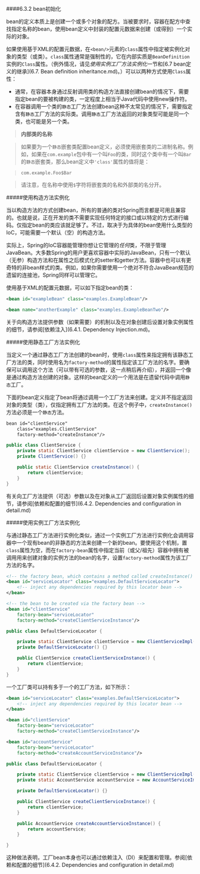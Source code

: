 ####6.3.2 bean初始化

bean的定义本质上是创建一个或多个对象的配方。当被要求时，容器在配方中查找指定名称的bean，使用bean定义中封装的配置元数据来创建（或得到）一个实际的对象。

如果使用基于XML的配置元数据，在`<bean/>`元素的`class`属性中指定被实例化对象的类型（或类）。`class`属性通常是强制性的，它在内部实质是`BeanDefinition`实例的`Class`属性。（例外情况，请见*使用实例工厂方法实例化*一节和[6.7 bean定义的继承](6.7. Bean definition inheritance.md)。）可以以两种方式使用`Class`属性：

- 通常，在容器本身通过反射调用类的构造方法直接创建bean的情况下，需要指定bean的要被构建的类，一定程度上相当于Java代码中使用new操作符。
- 在容器调用一个类的`静态`工厂方法创建bean这种不太常见的情况下，需要指定含有`静态`工厂方法的实际类。调用`静态`工厂方法返回的对象类型可能是同一个类，也可能是另一个类。

>**内部类的名称**

>如果要为一个`静态`嵌套类配置bean定义，必须使用嵌套类的二进制名称。例如，如果在`com.example`包中有一个叫`Foo`的类，同时这个类中有一个叫`Bar`的`静态`嵌套类，那么bean定义中`'class'`属性的值将是：

>`com.example.Foo$Bar`

>请注意，在名称中使用`$`字符将嵌套类的名和外部类的名分开。

#####使用构造方法实例化

当以构造方法的方式创建bean，所有的普通的类对Spring而言都是可用且兼容的。也就是说，正在开发的类不需要实现任何特定的接口或以特定的方式进行编码。仅指定bean的类应该就足够了。不过，取决于为具体的bean使用什么类型的IoC，可能需要一个默认（空）的构造方法。

实际上，Spring的IoC容器能管理你想让它管理的*任何*类，不限于管理JavaBean。大多数Spring的用户更喜欢容器中实际的JavaBean，只有一个默认（无参）构造方法和在属性之后模式化的setter和getter方法。容器中也可以有更奇特的非bean样式的类。例如，如果你需要使用一个绝对不符合JavaBean规范的遗留的连接池，Spring同样可以管理它。

使用基于XML的配置元数据，可以如下指定bean的类：

```xml
<bean id="exampleBean" class="examples.ExampleBean"/>

<bean name="anotherExample" class="examples.ExampleBeanTwo"/>
```

关于向构造方法提供参数（如果需要）的机制以及在对象创建后设置对象实例属性的细节，请参阅[依赖注入](6.4.1. Dependency Injection.md)。

#####使用静态工厂方法实例化

当定义一个通过静态工厂方法创建的bean时，使用`class`属性来指定拥有该静态工厂方法的类，同时使用名为`factory-method`的属性指定该工厂方法的名字。要确保可以调用这个方法（可以带有可选的参数，这一点稍后再介绍），并返回一个像是通过构造方法创建的对象。这样的bean定义的一个用法是在遗留代码中调用`静态`工厂。

下面的bean定义指定了bean将通过调用一个工厂方法来创建。定义并不指定返回对象的类型（类），仅指定拥有工厂方法的类。在这个例子中，`createInstance()`方法必须是一个`静态`方法。

```xml
bean id="clientService"
    class="examples.ClientService"
    factory-method="createInstance"/>
```

```java
public class ClientService {
    private static ClientService clientService = new ClientService();
    private ClientService() {}

    public static ClientService createInstance() {
        return clientService;
    }
}
```

有关向工厂方法提供（可选）参数以及在对象从工厂返回后设置对象实例属性的细节，请参阅[依赖和配置的细节](6.4.2. Dependencies and configuration in detail.md)

#####使用实例工厂方法实例化

与通过静态工厂方法进行实例化类似，通过一个实例工厂方法进行实例化会调用容器中一个现有bean的非静态的方法来创建一个新的bean。要使用这个机制，置`class`属性为空，而在`factory-bean`属性中指定当前（或父/祖先）容器中拥有被调用用来创建对象的实例方法的bean的名字，设置`factory-method`属性为该工厂方法的名字。

```xml
<!-- the factory bean, which contains a method called createInstance() -->
<bean id="serviceLocator" class="examples.DefaultServiceLocator">
    <!-- inject any dependencies required by this locator bean -->
</bean>

<!-- the bean to be created via the factory bean -->
<bean id="clientService"
    factory-bean="serviceLocator"
    factory-method="createClientServiceInstance"/>
```

```java
public class DefaultServiceLocator {

    private static ClientService clientService = new ClientServiceImpl();
    private DefaultServiceLocator() {}

    public ClientService createClientServiceInstance() {
        return clientService;
    }
}
```

一个工厂类可以持有多于一个的工厂方法，如下所示：

```xml
<bean id="serviceLocator" class="examples.DefaultServiceLocator">
    <!-- inject any dependencies required by this locator bean -->
</bean>

<bean id="clientService"
    factory-bean="serviceLocator"
    factory-method="createClientServiceInstance"/>

<bean id="accountService"
    factory-bean="serviceLocator"
    factory-method="createAccountServiceInstance"/>
```

```java
public class DefaultServiceLocator {

    private static ClientService clientService = new ClientServiceImpl();
    private static AccountService accountService = new AccountServiceImpl();

    private DefaultServiceLocator() {}

    public ClientService createClientServiceInstance() {
        return clientService;
    }

    public AccountService createAccountServiceInstance() {
        return accountService;
    }

}
```

这种做法表明，工厂bean本身也可以通过依赖注入（DI）来配置和管理。参阅[依赖和配置的细节](6.4.2. Dependencies and configuration in detail.md)


